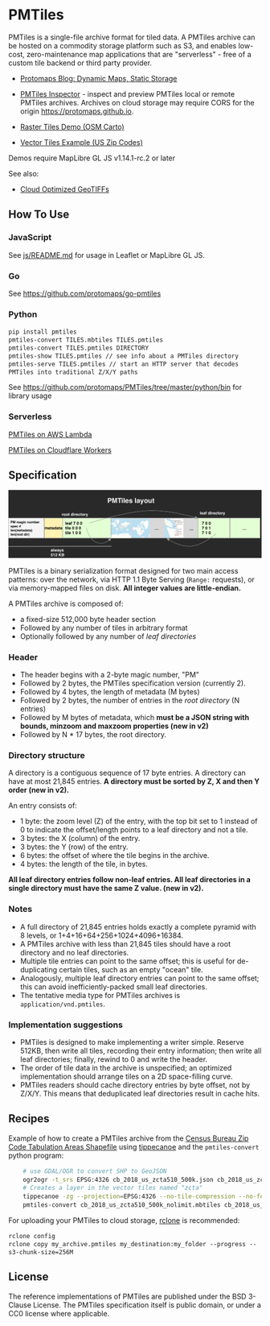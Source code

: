 # PMTiles

PMTiles is a single-file archive format for tiled data. A PMTiles archive can be hosted on a commodity storage platform such as S3, and enables low-cost, zero-maintenance map applications that are "serverless" - free of a custom tile backend or third party provider.

* [Protomaps Blog: Dynamic Maps, Static Storage](http://protomaps.com/blog/dynamic-maps-static-storage)

* [PMTiles Inspector](https://protomaps.github.io/PMTiles/) - inspect and preview PMTiles local or remote PMTiles archives. Archives on cloud storage may require CORS for the origin https://protomaps.github.io.

* [Raster Tiles Demo (OSM Carto)](https://protomaps.github.io/PMTiles/?url=https%3A%2F%2Fprotomaps-static.sfo3.digitaloceanspaces.com%2Fosm_carto.pmtiles)

* [Vector Tiles Example (US Zip Codes)](https://protomaps.github.io/PMTiles/?url=https%3A%2F%2Fprotomaps-static.sfo3.digitaloceanspaces.com%2Fcb_2018_us_zcta510_500k_nolimit.pmtiles)


Demos require MapLibre GL JS v1.14.1-rc.2 or later

See also:
* [Cloud Optimized GeoTIFFs](https://www.cogeo.org)

## How To Use

### JavaScript

See [js/README.md](js/README.md) for usage in Leaflet or MapLibre GL JS.

### Go

See https://github.com/protomaps/go-pmtiles

### Python

    pip install pmtiles
    pmtiles-convert TILES.mbtiles TILES.pmtiles
    pmtiles-convert TILES.pmtiles DIRECTORY
    pmtiles-show TILES.pmtiles // see info about a PMTiles directory
    pmtiles-serve TILES.pmtiles // start an HTTP server that decodes PMTiles into traditional Z/X/Y paths

See https://github.com/protomaps/PMTiles/tree/master/python/bin for library usage

### Serverless

[PMTiles on AWS Lambda](https://github.com/protomaps/PMTiles/tree/master/serverless/aws)

[PMTiles on Cloudflare Workers](https://github.com/protomaps/PMTiles/tree/master/serverless/cloudflare)

## Specification

![layout](layout.png)

PMTiles is a binary serialization format designed for two main access patterns: over the network, via HTTP 1.1 Byte Serving (`Range:` requests), or via memory-mapped files on disk. **All integer values are little-endian.**

A PMTiles archive is composed of:
* a fixed-size 512,000 byte header section
* Followed by any number of tiles in arbitrary format
* Optionally followed by any number of *leaf directories*

### Header
* The header begins with a 2-byte magic number, "PM"
* Followed by 2 bytes, the PMTiles specification version (currently 2).
* Followed by 4 bytes, the length of metadata (M bytes)
* Followed by 2 bytes, the number of entries in the *root directory* (N entries)
* Followed by M bytes of metadata, which **must be a JSON string with bounds, minzoom and maxzoom properties (new in v2)**
* Followed by N * 17 bytes, the root directory.

### Directory structure
A directory is a contiguous sequence of 17 byte entries. A directory can have at most 21,845 entries. **A directory must be sorted by Z, X and then Y order (new in v2).**

An entry consists of:
* 1 byte: the zoom level (Z) of the entry, with the top bit set to 1 instead of 0 to indicate the offset/length points to a leaf directory and not a tile.
* 3 bytes: the X (column) of the entry.
* 3 bytes: the Y (row) of the entry.
* 6 bytes: the offset of where the tile begins in the archive.
* 4 bytes: the length of the tile, in bytes.

**All leaf directory entries follow non-leaf entries. All leaf directories in a single directory must have the same Z value. (new in v2).**

### Notes
* A full directory of 21,845 entries holds exactly a complete pyramid with 8 levels, or 1+4+16+64+256+1024+4096+16384.
* A PMTiles archive with less than 21,845 tiles should have a root directory and no leaf directories.
* Multiple tile entries can point to the same offset; this is useful for de-duplicating certain tiles, such as an empty "ocean" tile.
* Analogously, multiple leaf directory entries can point to the same offset; this can avoid inefficiently-packed small leaf directories.
* The tentative media type for PMTiles archives is `application/vnd.pmtiles`.

### Implementation suggestions
* PMTiles is designed to make implementing a writer simple. Reserve 512KB, then write all tiles, recording their entry information; then write all leaf directories; finally, rewind to 0 and write the header.
* The order of tile data in the archive is unspecified; an optimized implementation should arrange tiles on a 2D space-filling curve.
* PMTiles readers should cache directory entries by byte offset, not by Z/X/Y. This means that deduplicated leaf directories result in cache hits.

## Recipes

Example of how to create a PMTiles archive from the [Census Bureau Zip Code Tabulation Areas Shapefile](https://www.census.gov/geographies/mapping-files/time-series/geo/carto-boundary-file.html) using [tippecanoe](http://github.com/protomaps/tippecanoe) and the `pmtiles-convert` python program:

```sh
    # use GDAL/OGR to convert SHP to GeoJSON
    ogr2ogr -t_srs EPSG:4326 cb_2018_us_zcta510_500k.json cb_2018_us_zcta510_500k.shp
    # Creates a layer in the vector tiles named "zcta"
    tippecanoe -zg --projection=EPSG:4326 --no-tile-compression --no-feature-limit --no-tile-size-limit -o cb_2018_us_zcta510_500k_nolimit.mbtiles -l zcta cb_2018_us_zcta510_500k.json
    pmtiles-convert cb_2018_us_zcta510_500k_nolimit.mbtiles cb_2018_us_zcta510_500k_nolimit.pmtiles
```

For uploading your PMTiles to cloud storage, [rclone](https://rclone.org) is recommended:

```
rclone config
rclone copy my_archive.pmtiles my_destination:my_folder --progress --s3-chunk-size=256M
```

## License

The reference implementations of PMTiles are published under the BSD 3-Clause License. The PMTiles specification itself is public domain, or under a CC0 license where applicable.
